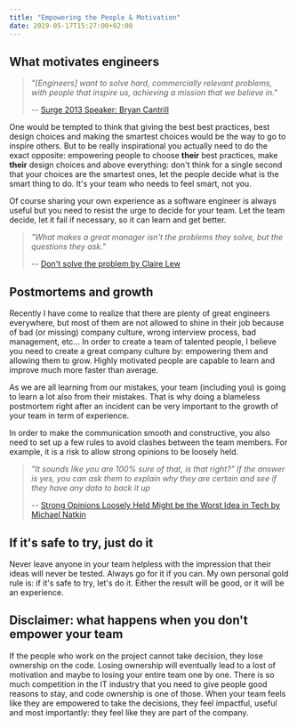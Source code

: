 ```yaml
---
title: "Empowering the People & Motivation"
date: 2019-05-17T15:27:00+02:00
---
```

What motivates engineers
------------------------

> *"[Engineers] want to solve hard, commercially relevant problems, with people
> that inspire us, achieving a mission that we believe in."*
>
> -- [Surge 2013 Speaker: Bryan Cantrill](https://www.youtube.com/watch?v=1KeYzjILqDo)

One would be tempted to think that giving the best best practices, best
design choices and making the smartest choices would be the way to go to
inspire others. But to be really inspirational you actually need to do the
exact opposite: empowering people to choose **their** best practices, make
**their** design choices and above everything: don't think for a single second
that your choices are the smartest ones, let the people decide what is the
smart thing to do. It's your team who needs to feel smart, not you.

Of course sharing your own experience as a software engineer is always useful
but you need to resist the urge to decide for your team. Let the team decide,
let it fail if necessary, so it can learn and get better.

> *"What makes a great manager isn't the problems they solve, but the questions
> they ask."*
>
> -- [Don't solve the problem by Claire Lew](https://getpocket.com/a/read/2540741721)

Postmortems and growth
----------------------

Recently I have come to realize that there are plenty of great engineers
everywhere, but most of them are not allowed to shine in their job because of
bad (or missing) company culture, wrong interview process, bad management,
etc... In order to create a team of talented people, I believe you need to
create a great company culture by: empowering them and allowing them to grow.
Highly motivated people are capable to learn and improve much more faster than
average.

As we are all learning from our mistakes, your team (including you) is going to
learn a lot also from their mistakes. That is why doing a blameless postmortem
right after an incident can be very important to the growth of your team in
term of experience.

In order to make the communication smooth and constructive, you also need to
set up a few rules to avoid clashes between the team members. For example, it
is a risk to allow strong opinions to be loosely held.

> *"It sounds like you are 100% sure of that, is that right?" If the answer is
> yes, you can ask them to explain why they are certain and see if they have
> any data to back it up*
>
> -- [Strong Opinions Loosely Held Might be the Worst Idea in Tech by Michael Natkin](https://blog.glowforge.com/strong-opinions-loosely-held-might-be-the-worst-idea-in-tech/)

If it's safe to try, just do it
-------------------------------

Never leave anyone in your team helpless with the impression that their ideas
will never be tested. Always go for it if you can. My own personal gold rule
is: if it's safe to try, let's do it. Either the result will be good, or it
will be an experience.

Disclaimer: what happens when you don't empower your team
---------------------------------------------------------

If the people who work on the project cannot take decision, they lose ownership
on the code. Losing ownership will eventually lead to a lost of motivation and
maybe to losing your entire team one by one. There is so much competition in
the IT industry that you need to give people good reasons to stay, and code
ownership is one of those. When your team feels like they are empowered to take
the decisions, they feel impactful, useful and most importantly: they feel like
they are part of the company.
